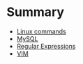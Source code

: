 # Summary

* [Linux commands](linux_commands/README.md)
* [MySQL](mysql/README.md)
* [Regular Expressions](regular_expressions/README.md)
* [VIM](vim/README.md)
